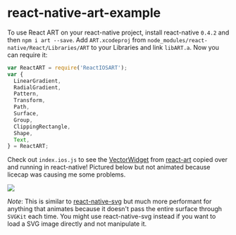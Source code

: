 # react-native-art-example

To use React ART on your react-native project, install react-native
`0.4.2` and then `npm i art --save`. Add `ART.xcodeproj` from
`node_modules/react-native/React/Libraries/ART` to your
Libraries and link `libART.a`. Now you can require it:

```javascript
var ReactART = require('ReactIOSART');
var {
  LinearGradient,
  RadialGradient,
  Pattern,
  Transform,
  Path,
  Surface,
  Group,
  ClippingRectangle,
  Shape,
  Text,
} = ReactART;
```

Check out `index.ios.js` to see the
[VectorWidget](https://github.com/reactjs/react-art/blob/master/examples/vector-widget/VectorWidget.js)
from [react-art](http://github.com/facebook/react-art) copied over and
running in react-native! Pictured below but not animated because licecap
was causing me some problems.

![](https://raw.githubusercontent.com/brentvatne/react-native-art-example/master/demo.png)

*Note*: This is similar to
[react-native-svg](https://www.github.com/brentvatne/react-native-svg)
but much more performant for anything that animates because it doesn't pass the entire surface
through `SVGKit` each time. You might use react-native-svg instead if
you want to load a SVG image directly and not manipulate it.
